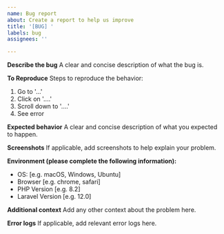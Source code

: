 ```yaml
---
name: Bug report
about: Create a report to help us improve
title: '[BUG] '
labels: bug
assignees: ''

---
```


**Describe the bug**
A clear and concise description of what the bug is.

**To Reproduce**
Steps to reproduce the behavior:
1. Go to '...'
2. Click on '....'
3. Scroll down to '....'
4. See error

**Expected behavior**
A clear and concise description of what you expected to happen.

**Screenshots**
If applicable, add screenshots to help explain your problem.

**Environment (please complete the following information):**
- OS: [e.g. macOS, Windows, Ubuntu]
- Browser [e.g. chrome, safari]
- PHP Version [e.g. 8.2]
- Laravel Version [e.g. 12.0]

**Additional context**
Add any other context about the problem here.

**Error logs**
If applicable, add relevant error logs here.